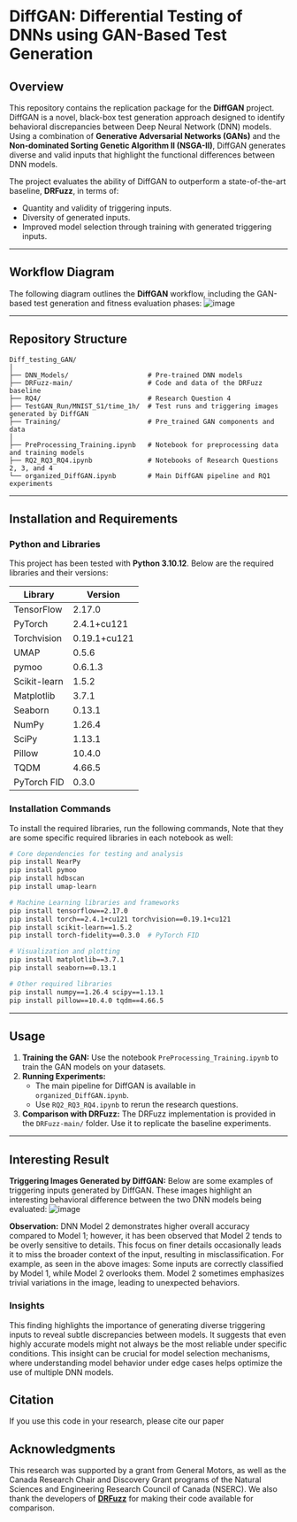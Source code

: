 # DiffGAN: Differential Testing of DNNs using GAN-Based Test Generation

## Overview
This repository contains the replication package for the **DiffGAN** project. DiffGAN is a novel, black-box test generation approach designed to identify behavioral discrepancies between Deep Neural Network (DNN) models. Using a combination of **Generative Adversarial Networks (GANs)** and the **Non-dominated Sorting Genetic Algorithm II (NSGA-II)**, DiffGAN generates diverse and valid inputs that highlight the functional differences between DNN models.

The project evaluates the ability of DiffGAN to outperform a state-of-the-art baseline, **DRFuzz**, in terms of:
- Quantity and validity of triggering inputs.
- Diversity of generated inputs.
- Improved model selection through training with generated triggering inputs.

---

## Workflow Diagram
The following diagram outlines the **DiffGAN** workflow, including the GAN-based test generation and fitness evaluation phases:
![image](https://github.com/user-attachments/assets/aefedaf6-fb59-49d6-be64-1945cc42e380)


---

## Repository Structure
```
Diff_testing_GAN/
│
├── DNN_Models/                    # Pre-trained DNN models
├── DRFuzz-main/                   # Code and data of the DRFuzz baseline
├── RQ4/                           # Research Question 4
├── TestGAN_Run/MNIST_S1/time_1h/  # Test runs and triggering images generated by DiffGAN
├── Training/                      # Pre_trained GAN components and data
│
├── PreProcessing_Training.ipynb   # Notebook for preprocessing data and training models
├── RQ2_RQ3_RQ4.ipynb              # Notebooks of Research Questions 2, 3, and 4
└── organized_DiffGAN.ipynb        # Main DiffGAN pipeline and RQ1 experiments 
```

---

## Installation and Requirements

### Python and Libraries

This project has been tested with **Python 3.10.12**. Below are the required libraries and their versions:

| Library          | Version    |
|------------------|------------|
| TensorFlow       | 2.17.0     |
| PyTorch          | 2.4.1+cu121 |
| Torchvision      | 0.19.1+cu121 |
| UMAP             | 0.5.6      |
| pymoo            | 0.6.1.3    |
| Scikit-learn     | 1.5.2      |
| Matplotlib       | 3.7.1      |
| Seaborn          | 0.13.1     |
| NumPy            | 1.26.4     |
| SciPy            | 1.13.1     |
| Pillow           | 10.4.0     |
| TQDM             | 4.66.5     |
| PyTorch FID      | 0.3.0      |

### Installation Commands
To install the required libraries, run the following commands, Note that they are some specific required libraries in each notebook as well:

```bash
# Core dependencies for testing and analysis
pip install NearPy
pip install pymoo
pip install hdbscan
pip install umap-learn

# Machine Learning libraries and frameworks
pip install tensorflow==2.17.0
pip install torch==2.4.1+cu121 torchvision==0.19.1+cu121
pip install scikit-learn==1.5.2
pip install torch-fidelity==0.3.0  # PyTorch FID

# Visualization and plotting
pip install matplotlib==3.7.1
pip install seaborn==0.13.1

# Other required libraries
pip install numpy==1.26.4 scipy==1.13.1
pip install pillow==10.4.0 tqdm==4.66.5
```
---

## Usage
1. **Training the GAN:** Use the notebook `PreProcessing_Training.ipynb` to train the GAN models on your datasets.
2. **Running Experiments:** 
   - The main pipeline for DiffGAN is available in `organized_DiffGAN.ipynb`.
   - Use `RQ2_RQ3_RQ4.ipynb` to rerun the research questions.
3. **Comparison with DRFuzz:** The DRFuzz implementation is provided in the `DRFuzz-main/` folder. Use it to replicate the baseline experiments.

---
## Interesting Result
**Triggering Images Generated by DiffGAN:**
Below are some examples of triggering inputs generated by DiffGAN. These images highlight an interesting behavioral difference between the two DNN models being evaluated:
![image](https://github.com/user-attachments/assets/a8081bf1-b800-41c7-929a-a26b3e5b2f8d)

**Observation:**
DNN Model 2 demonstrates higher overall accuracy compared to Model 1; however, it has been observed that Model 2 tends to be overly sensitive to details. This focus on finer details occasionally leads it to miss the broader context of the input, resulting in misclassification.
For example, as seen in the above images:
Some inputs are correctly classified by Model 1, while Model 2 overlooks them.
Model 2 sometimes emphasizes trivial variations in the image, leading to unexpected behaviors.

### Insights
This finding highlights the importance of generating diverse triggering inputs to reveal subtle discrepancies between models. It suggests that even highly accurate models might not always be the most reliable under specific conditions. This insight can be crucial for model selection mechanisms, where understanding model behavior under edge cases helps optimize the use of multiple DNN models.


## Citation
If you use this code in your research, please cite our paper

## Acknowledgments
This research was supported by a grant from General Motors, as well as the Canada Research Chair and Discovery Grant programs of the Natural Sciences and Engineering Research Council of Canada (NSERC). We also thank the developers of [**DRFuzz**](https://doi.org/10.1109/ICSE43902.2021.00111) for making their code available for comparison.

